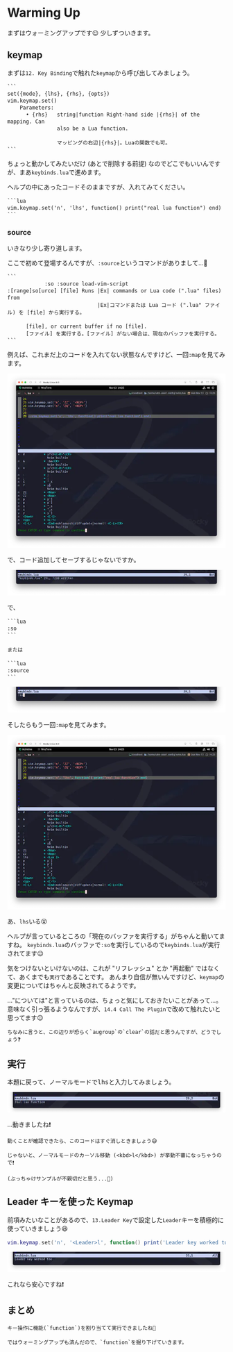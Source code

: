 # Warming Up

まずはウォーミングアップです😉 少しずついきます。

## keymap

まずは`12. Key Binding`で触れた`keymap`から呼び出してみましょう。

~~~admonish info title=":h keymap.set"
```
set({mode}, {lhs}, {rhs}, {opts})                           vim.keymap.set()
    Parameters:
      • {rhs}   string|function Right-hand side |{rhs}| of the mapping. Can
                also be a Lua function.

                マッピングの右辺|{rhs}|。Luaの関数でも可。
```
~~~

ちょっと動かしてみたいだけ (あとで削除する前提) なのでどこでもいいんですが、まあ`keybinds.lua`で進めます。

ヘルプの中にあったコードそのままですが、入れてみてください。

~~~admonish example
```lua
vim.keymap.set('n', 'lhs', function() print("real lua function") end)
```
~~~

### source

いきなり少し寄り道します。

ここで初めて登場するんですが、`:source`というコマンドがありまして...🤔

~~~admonish info title=":h source"
```
            :so :source load-vim-script
:[range]so[urce] [file]	Runs |Ex| commands or Lua code (".lua" files) from
                             |Ex|コマンドまたは Lua コード (".lua" ファイル) を [file] から実行する。

      [file], or current buffer if no [file].
      [ファイル] を実行する。[ファイル] がない場合は、現在のバッファを実行する。
```
~~~

例えば、これまだ上のコードを入れてない状態なんですけど、一回`:map`を見てみます。

![source1](img/source1.webp)

で、コード追加してセーブするじゃないですか。

![source2](img/source2.webp)

で、

~~~admonish quote title="Command"
```lua
:so
```

または

```lua
:source
```
~~~

![source3](img/source3.webp)

そしたらもう一回`:map`を見てみます。

![source4](img/source4.webp)

あ、`lhs`いる😮

ヘルプが言っているところの「現在のバッファを実行する」がちゃんと動いてますね。
`keybinds.lua`のバッファで`:so`を実行しているので`keybinds.lua`が実行されてます😉

気をつけないといけないのは、これが "リフレッシュ" とか "再起動" ではなくて、あくまでも`実行`であることです。
あんまり自信が無いんですけど、`keymap`の変更についてはちゃんと反映されてるようです。

..."については"と言っているのは、ちょっと気にしておきたいことがあって...。
意味なく引っ張るようなんですが、`14.4 Call The Plugin`で改めて触れたいと思ってます😌
 
```admonish tip
ちなみに言うと、この辺りが恐らく`augroup`の`clear`の話だと思うんですが、どうでしょう❓
```

## 実行

本題に戻って、ノーマルモードで<kbd>l</kbd><kbd>h</kbd><kbd>s</kbd>と入力してみましょう。

![call-function1](img/call-function1.webp)

...動きましたね❗

```admonish warning
動くことが確認できたら、このコードはすぐ消しときましょう😅

じゃないと、ノーマルモードのカーソル移動 (<kbd>l</kbd>) が挙動不審になっちゃうので❗

(ぶっちゃけサンプルが不親切だと思う...🤫)
```

## Leader キーを使った Keymap

前項みたいなことがあるので、`13.Leader Key`で設定した`Leader`キーを積極的に使っていきましょう😆

```lua
vim.keymap.set('n', '<Leader>l', function() print('Leader key worked too.') end)
```

![call-function2](img/call-function2.webp)

これなら安心ですね❗

## まとめ

```admonish success
キー操作に機能(`function`)を割り当てて実行できましたね🤗

ではウォーミングアップも済んだので、`function`を掘り下げていきます。
```
